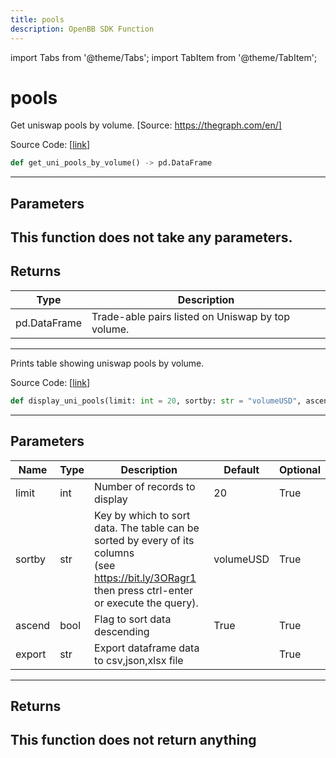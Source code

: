 ```yaml
---
title: pools
description: OpenBB SDK Function
---
```


import Tabs from '@theme/Tabs';
import TabItem from '@theme/TabItem';

# pools

<Tabs>
<TabItem value="model" label="Model" default>

Get uniswap pools by volume. [Source: https://thegraph.com/en/]

Source Code: [[link](https://github.com/OpenBB-finance/OpenBBTerminal/tree/main/openbb_terminal/cryptocurrency/defi/graph_model.py#L253)]
```python
def get_uni_pools_by_volume() -> pd.DataFrame
```
---
## Parameters
This function does not take any parameters.
---
## Returns
| Type | Description |
| ---- | ----------- |
| pd.DataFrame | Trade-able pairs listed on Uniswap by top volume. |
---


</TabItem>
<TabItem value="view" label="View">

Prints table showing uniswap pools by volume.

Source Code: [[link](https://github.com/OpenBB-finance/OpenBBTerminal/tree/main/openbb_terminal/cryptocurrency/defi/graph_view.py#L170)]
```python
def display_uni_pools(limit: int = 20, sortby: str = "volumeUSD", ascend: bool = True, export: str = "") -> None
```
---
## Parameters
| Name | Type | Description | Default | Optional |
| ---- | ---- | ----------- | ------- | -------- |
| limit | int | Number of records to display | 20 | True |
| sortby | str | Key by which to sort data. The table can be sorted by every of its columns<br/>(see https://bit.ly/3ORagr1 then press ctrl-enter or execute the query). | volumeUSD | True |
| ascend | bool | Flag to sort data descending | True | True |
| export | str | Export dataframe data to csv,json,xlsx file |  | True |

---
## Returns
This function does not return anything
---


</TabItem>
</Tabs>